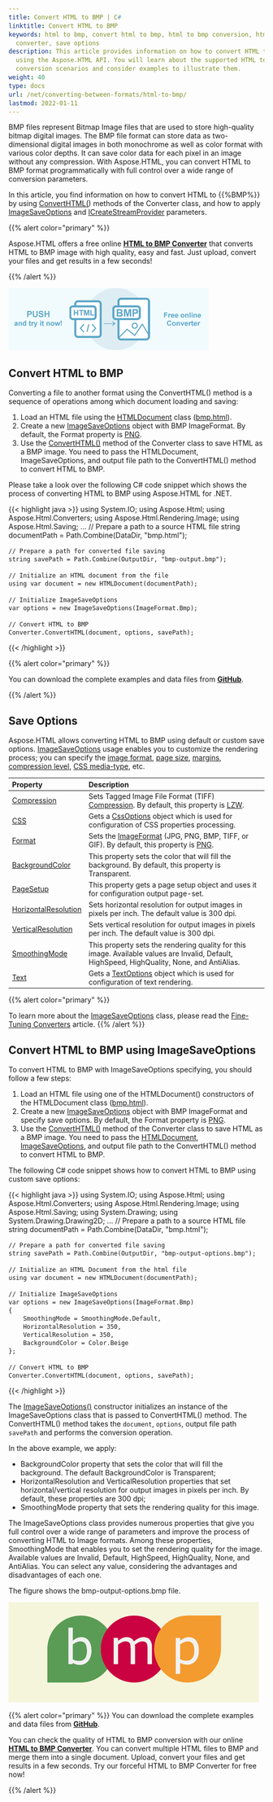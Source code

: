 ```yaml
---
title: Convert HTML to BMP | C#
linktitle: Convert HTML to BMP
keywords: html to bmp, convert html to bmp, html to bmp conversion, html to bmp
  converter, save options
description: This article provides information on how to convert HTML to BMP
  using the Aspose.HTML API. You will learn about the supported HTML to BMP
  conversion scenarios and consider examples to illustrate them.
weight: 40
type: docs
url: /net/converting-between-formats/html-to-bmp/
lastmod: 2022-01-11
---
```

<link href="./../../style.css" rel="stylesheet" type="text/css" />

BMP files represent Bitmap Image files that are used to store high-quality bitmap digital images. The BMP file format can store data as two-dimensional digital images in both monochrome as well as color format with various color depths. It can save color data for each pixel in an image without any compression. With Aspose.HTML, you can convert HTML to BMP format programmatically with full control over a wide range of conversion parameters. 

In this article, you find information on how to convert  HTML to {{%BMP%}} by using [ConvertHTML(](https://apireference.aspose.com/html/net/aspose.html.converters/converter/methods/index)) methods of the Converter class, and how to apply [ImageSaveOptions](https://apireference.aspose.com/html/net/aspose.html.saving/imagesaveoptions) and [ICreateStreamProvider](https://apireference.aspose.com/html/net/aspose.html.io/icreatestreamprovider) parameters.

{{% alert color="primary" %}} 

Aspose.HTML offers a free online <a href="https://products.aspose.app/html/conversion/html-to-bmp" target="_blank">**HTML to BMP Converter**</a> that converts HTML to BMP image with high quality, easy and fast. Just upload, convert your files and get results in a few seconds!

{{% /alert %}} 

<a href="https://products.aspose.app/html/conversion/html-to-bmp" target="_blank">![Text "Banner HTML to BMP Converter"](html-to-bmp.png#center)</a>

## **Convert HTML to BMP**
Converting a file to another format using the ConvertHTML() method is a sequence of operations among which document loading and saving:

1. Load an HTML file using the [HTMLDocument](https://apireference.aspose.com/html/net/aspose.html/htmldocument) class ([bmp.html](/html/net/converting-between-formats/html-to-bmp/bmp.html)).
1. Create a new [ImageSaveOptions](https://apireference.aspose.com/html/net/aspose.html.saving/imagesaveoptions) object with BMP ImageFormat. By default, the Format property is [PNG](https://apireference.aspose.com/html/net/aspose.html.rendering.image/imageformat).
1. Use the [ConvertHTML()](https://apireference.aspose.com/html/net/aspose.html.converters.converter/converthtml/methods/3) method of the Converter class to save HTML as a BMP image. You need to pass the HTMLDocument, ImageSaveOptions, and output file path to the ConvertHTML() method to convert HTML to BMP.

Please take a look over the following C# code snippet which shows the process of converting HTML to BMP using Aspose.HTML for .NET.

{{< highlight java >}}
using System.IO;
using Aspose.Html;
using Aspose.Html.Converters;
using Aspose.Html.Rendering.Image;
using Aspose.Html.Saving;
...
    // Prepare a path to a source HTML file
    string documentPath = Path.Combine(DataDir, "bmp.html");

    // Prepare a path for converted file saving 
    string savePath = Path.Combine(OutputDir, "bmp-output.bmp");
    
    // Initialize an HTML document from the file
    using var document = new HTMLDocument(documentPath);
    
    // Initialize ImageSaveOptions 
    var options = new ImageSaveOptions(ImageFormat.Bmp);
    
    // Convert HTML to BMP
    Converter.ConvertHTML(document, options, savePath);
{{< /highlight >}}

{{% alert color="primary" %}} 

You can download the complete examples and data files from [**GitHub**](https://github.com/aspose-html/Aspose.HTML-Documentation/tree/main/content/tests-net).

{{% /alert %}}

## **Save Options**
Aspose.HTML allows converting HTML to BMP using default or custom save options. [ImageSaveOptions](https://apireference.aspose.com/html/net/aspose.html.saving/imagesaveoptions) usage enables you to customize the rendering process; you can specify the [image format](https://apireference.aspose.com/html/net/aspose.html.rendering.image/imageformat), [page size](https://apireference.aspose.com/html/net/aspose.html.rendering/renderingoptions/properties/pagesetup), [margins](https://apireference.aspose.com/html/net/aspose.html.drawing/page/properties/margin), [compression level](https://apireference.aspose.com/html/net/aspose.html.rendering.image/compression), [CSS media-type](https://apireference.aspose.com/html/net/aspose.html.rendering/mediatype), etc. 

| Property                                                     | Description                                                  |
| :----------------------------------------------------------- | :----------------------------------------------------------- |
| [Compression](https://apireference.aspose.com/html/net/aspose.html.rendering.image/compression) | Sets Tagged Image File Format (TIFF) [Compression](https://apireference.aspose.com/html/net/aspose.html.rendering.image/compression). By default, this property is [LZW](https://apireference.aspose.com/html/net/aspose.html.rendering.image/compression). |
| [CSS](https://apireference.aspose.com/html/net/aspose.html.rendering/mediatype) | Gets a [CssOptions](https://apireference.aspose.com/html/net/aspose.html.rendering/cssoptions) object which is used for configuration of CSS properties processing. |
| [Format](https://apireference.aspose.com/html/net/aspose.html.rendering.image/imageformat) | Sets the [ImageFormat](https://apireference.aspose.com/html/net/aspose.html.rendering.image/imageformat) (JPG, PNG, BMP, TIFF, or GIF). By default, this property is [PNG](https://apireference.aspose.com/html/net/aspose.html.rendering.image/imageformat). |
| [BackgroundColor](https://apireference.aspose.com/html/net/aspose.html.rendering/renderingoptions/properties/backgroundcolor) | This property sets the color that will fill the background. By default, this property is Transparent. |
| [PageSetup](https://apireference.aspose.com/html/net/aspose.html.rendering/renderingoptions/properties/pagesetup) | This property gets a page setup object and uses it for configuration output page-set. |
| [HorizontalResolution](https://apireference.aspose.com/html/net/aspose.html.rendering.image/imagerenderingoptions/properties/horizontalresolution) | Sets horizontal resolution for output images in pixels per inch. The default value is 300 dpi. |
| [VerticalResolution](https://apireference.aspose.com/html/net/aspose.html.rendering.image/imagerenderingoptions/properties/verticalresolution) | Sets vertical resolution for output images in pixels per inch. The default value is 300 dpi. |
| [SmoothingMode](https://apireference.aspose.com/html/net/aspose.html.rendering.image/imagerenderingoptions/properties/smoothingmode) | This property sets the rendering quality for this image.  Available values are Invalid, Default, HighSpeed, HighQuality, None, and AntiAlias. |
| [Text](https://apireference.aspose.com/html/net/aspose.html.rendering.image/imagerenderingoptions/properties/text) | Gets a [TextOptions](https://apireference.aspose.com/html/net/aspose.html.rendering.image/textoptions) object which is used for configuration of text rendering. |

{{% alert color="primary" %}} 

To learn more about the [ImageSaveOptions](https://apireference.aspose.com/html/net/aspose.html.saving/imagesaveoptions) class, please read the [Fine-Tuning Converters](/html/net/converting-between-formats/fine-tuning-converters/) article.
{{% /alert %}}

## **Convert HTML to BMP using ImageSaveOptions**

To convert HTML to BMP with ImageSaveOptions specifying, you should follow a few steps: 

1. Load an HTML file using one of the HTMLDocument() constructors of the HTMLDocument class ([bmp.html](/html/net/converting-between-formats/html-to-bmp/bmp.html)). 
1. Create a new [ImageSaveOptions](https://apireference.aspose.com/html/net/aspose.html.saving/imagesaveoptions) object with BMP ImageFormat and specify save options. By default, the Format property is [PNG](https://apireference.aspose.com/html/net/aspose.html.rendering.image/imageformat).
1. Use the [ConvertHTML()](https://apireference.aspose.com/html/net/aspose.html.converters.converter/converthtml/methods/3) method of the  Converter class to save HTML as a BMP image. You need to pass the [HTMLDocument](https://apireference.aspose.com/html/net/aspose.html/htmldocument), [ImageSaveOptions](https://apireference.aspose.com/html/net/aspose.html.saving/imagesaveoptions), and output file path to the ConvertHTML() method to convert HTML to BMP.

The following C# code snippet shows how to convert HTML to BMP using custom save options:

{{< highlight java >}}
using System.IO;
using Aspose.Html;
using Aspose.Html.Converters;
using Aspose.Html.Rendering.Image;
using Aspose.Html.Saving;
using System.Drawing;
using System.Drawing.Drawing2D;
...
    // Prepare a path to a source HTML file
    string documentPath = Path.Combine(DataDir, "bmp.html");

    // Prepare a path for converted file saving
    string savePath = Path.Combine(OutputDir, "bmp-output-options.bmp");
    
    // Initialize an HTML Document from the html file
    using var document = new HTMLDocument(documentPath);
    
    // Initialize ImageSaveOptions 
    var options = new ImageSaveOptions(ImageFormat.Bmp)
    {
        SmoothingMode = SmoothingMode.Default,
        HorizontalResolution = 350,
        VerticalResolution = 350,
        BackgroundColor = Color.Beige
    };
    
    // Convert HTML to BMP
    Converter.ConvertHTML(document, options, savePath);    
{{< /highlight >}}

The [ImageSaveOptions()](https://apireference.aspose.com/html/net/aspose.html.saving/imagesaveoptions/constructors/main) constructor initializes an instance of the ImageSaveOptions class that is passed to ConvertHTML() method. The ConvertHTML() method takes the `document`, `options`,  output file path `savePath` and performs the conversion operation.

In the above example, we apply:
 - BackgroundColor property that sets the color that will fill the background. The default BackgroundColor is Transparent;
 - HorizontalResolution and VerticalResolution properties that set horizontal/vertical resolution for output images in pixels per inch. By default, these properties are 300 dpi;
 - SmoothingMode property that sets the rendering quality for this image. 

The ImageSaveOptions class provides numerous properties that give you full control over a wide range of parameters and improve the process of converting HTML to Image formats. Among these properties, SmoothingMode that enables you to set the rendering quality for the image.  Available values are Invalid, Default, HighSpeed, HighQuality, None, and AntiAlias. You can select any value, considering the advantages and disadvantages of each one.

The figure shows the bmp-output-options.bmp file.

![Text "BMP image"](bmp-output-options.png#center)

{{% alert color="primary" %}} 
You can download the complete examples and data files from [**GitHub**](https://github.com/aspose-html/Aspose.HTML-Documentation/tree/main/content/tests-net).

You can check the quality of HTML to BMP conversion with our online [**HTML to BMP Converter**](https://products.aspose.app/html/conversion/html-to-bmp). You can convert multiple HTML files to BMP and merge them into a single document. Upload, convert your files and get results in a few seconds. Try our forceful HTML to BMP Converter for free now!

{{% /alert %}}







